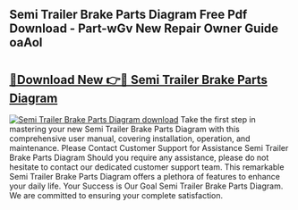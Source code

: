 ## Semi Trailer Brake Parts Diagram Free Pdf Download - Part-wGv New Repair Owner Guide oaAol

# <h2><a href="http://dfij0zt.blite.top/?on=Semi+Trailer+Brake+Parts+Diagram">🔗Download New 👉🔴 Semi Trailer Brake Parts Diagram</a></h2>

[![Semi Trailer Brake Parts Diagram download](https://i.imgur.com/lujVjoI.png)](http://dfij0zt.blite.top/?on=Semi+Trailer+Brake+Parts+Diagram)
Take the first step in mastering your new Semi Trailer Brake Parts Diagram with this comprehensive user manual, covering installation, operation, and maintenance. Please Contact Customer Support for Assistance Semi Trailer Brake Parts Diagram Should you require any assistance, please do not hesitate to contact our dedicated customer support team. This remarkable Semi Trailer Brake Parts Diagram offers a plethora of features to enhance your daily life. Your Success is Our Goal Semi Trailer Brake Parts Diagram. We are committed to ensuring your complete satisfaction.

